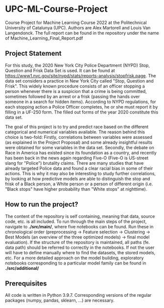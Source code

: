 # UPC-ML-Course-Project
Course Project for Machine Learning Course 2022 at the Politechnical University of Catalunya (UPC). Authors are Alex Martorell and Louis Van Langendonck. The full report can be found in the repository under the name of Machine_Learning_Final_Report.pdf

## Project Statement
For this study, the 2020 New York City Police Department (NYPD) Stop, Question and Frisk Data Set is used. It can be found at https://www1.nyc.gov/site/nypd/stats/reports-analysis/stopfrisk.page. The data set considers a practice in New York City called "Stop, Question and Frisk". This widely known procedure consists of an officer stopping a person whenever there is a suspicion that a crime is being committed, sometimes followed by an arrest or a frisk (passing the hands over someone in a search for hidden items). According to NYPD regulations, for each stopping action a Police Officer completes, he or she must report it by filling in a UF-250 form. The filled out forms of the year 2020 constitute this data set. 

The goal of this project is to try and predict race based on the different categorical and numerical variables available. The reason behind this choice is two-fold: Firstly, correlations between variables were assessed (as explained in the Project Proposal) and some already insightful results were obtained for some variables in the data set. Secondly, the debate on Race in America has existed since its foundation as a country, and recently has been back in the news again regarding Five-O (Five-O is US-street slang for "Police") brutality claims. There are many studies that have already targeted Police data and found a clear racial bias in some of their actions. This is why it may also be interesting to study further correlations, by looking at how predictive models are able to distinguish the stop and frisk of a Black person, a White person or a person of different origin (i.e. "Black stops" have higher probability than "White stops" at nighttime).

## How to run the project? 
The content of the repository is self containing, meaning that data, source code, etc. is all included. To run through the main steps of the project, navigate to **./src/main/**, where five notebooks can be found. Run these in chronological order (preprocessing -> Feature selection -> Clustering -> Best Models (an overview of the three optimized models) -> final model evaluation). If the structure of the repository is maintained, all paths (fe. data path) should be referred to correctly in the notebooks. If not the user will have to define manually where to find the datasets, the stored models, etc. For a more detailed approach on the model building, exploratory notebooks corresponding to a particular model family can be found in **./src/additional/**

## Prerequisites
All code is written in Python 3.9.7. Corresponding versions of the regular packages (numpy, pandas, sklearn, ...) are necessary. 
